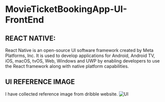 # MovieTicketBookingApp-UI-FrontEnd

## REACT NATIVE:
React Native is an open-source UI software framework created by Meta Platforms, Inc. It is used to develop applications for Android, Android TV, iOS, macOS, tvOS, Web, Windows and UWP by enabling developers to use the React framework along with native platform capabilities.
## UI REFERENCE IMAGE
I have collected reference image from dribble website. 
![UI](https://cdn.dribbble.com/userupload/4095170/file/original-75d382f823a969b74b4d446aaa810147.png?compress=1&resize=1200x900)
